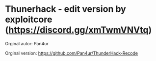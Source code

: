# Thunerhack - edit version by exploitcore (https://discord.gg/xmTwmVNVtq)

Orginal autor: Pan4ur

Orginal version: https://github.com/Pan4ur/ThunderHack-Recode

